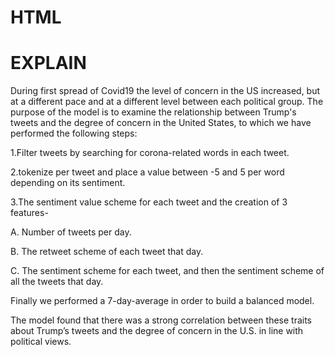 # HTML



# EXPLAIN

During first spread of Covid19 the level of concern in the US increased, but at a different pace and at a different level between each political group. The purpose of the model is to examine the relationship between Trump's tweets and the degree of concern in the United States, to which we have performed the following steps:

1.Filter tweets by searching for corona-related words in each tweet.

2.tokenize per tweet and place a value between -5 and 5 per word depending on its sentiment.

3.The sentiment value scheme for each tweet and the creation of 3 features-

A. Number of tweets per day.

B. The retweet scheme of each tweet that day.

C. The sentiment scheme for each tweet, and then the sentiment scheme of all the tweets that day.

Finally we performed a 7-day-average in order to build a balanced model.

The model found that there was a strong correlation between these traits about Trump’s tweets and the degree of concern in the U.S. in line with political views.
